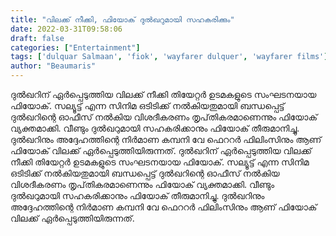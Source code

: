 ```yaml
---
title: "വിലക്ക് നീക്കി, ഫിയോക് ദുൽഖറുമായി സഹകരിക്കും"
date: 2022-03-31T09:58:06
draft: false
categories: ["Entertainment"]
tags: ['dulquar Salmaan', 'fiok', 'wayfarer dulquer', 'wayfarer films']
author: "Beaumaris"
---
```


ദുൽഖറിന് ഏർപ്പെടുത്തിയ വിലക്ക് നീക്കി തിയേറ്റർ ഉടമകളുടെ സംഘടനയായ ഫിയോക്. സല്യൂട്ട് എന്ന സിനിമ ഒടിടിക്ക് നൽകിയതുമായി ബന്ധപ്പെട്ട് ദുൽഖറിന്റെ ഓഫീസ് നൽകിയ വിശദീകരണം തൃപ്‌തികരമാണെന്നും ഫിയോക് വ്യക്തമാക്കി. വീണ്ടും ദുൽഖറുമായി സഹകരിക്കാ​നും ഫിയോക് തീരുമാനിച്ചു. ദുൽഖറിനും അദ്ദേഹത്തിന്റെ നിർമാണ കമ്പനി വേ ഫെററർ ഫിലിംസിനും ആണ് ഫിയോക് വിലക്ക് ഏർപ്പെടുത്തിയിരുന്നത്.
ദുൽഖറിന് ഏർപ്പെടുത്തിയ വിലക്ക് നീക്കി തിയേറ്റർ ഉടമകളുടെ സംഘടനയായ ഫിയോക്. സല്യൂട്ട് എന്ന സിനിമ ഒടിടിക്ക് നൽകിയതുമായി ബന്ധപ്പെട്ട് ദുൽഖറിന്റെ ഓഫീസ് നൽകിയ വിശദീകരണം തൃപ്‌തികരമാണെന്നും ഫിയോക് വ്യക്തമാക്കി. വീണ്ടും ദുൽഖറുമായി സഹകരിക്കാ​നും ഫിയോക് തീരുമാനിച്ചു. ദുൽഖറിനും അദ്ദേഹത്തിന്റെ നിർമാണ കമ്പനി വേ ഫെററർ ഫിലിംസിനും ആണ് ഫിയോക് വിലക്ക് ഏർപ്പെടുത്തിയിരുന്നത്.
